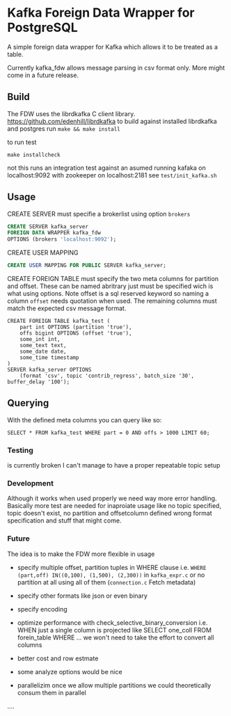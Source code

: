 # Kafka Foreign Data Wrapper for PostgreSQL

A simple  foreign data wrapper for Kafka which allows it to be treated as
a table.

Currently kafka_fdw allows message parsing in csv format only.
More might come in a future release.


## Build

The FDW uses the librdkafka C client library. https://github.com/edenhill/librdkafka
to build against installed librdkafka and postgres run
`make && make install`

to run test

`make installcheck`

not this runs an integration test against an asumed running
kafaka on localhost:9092 with zookeeper on  localhost:2181
see `test/init_kafka.sh`


## Usage

CREATE SERVER must specifie a brokerlist using option `brokers`
```SQL
CREATE SERVER kafka_server
FOREIGN DATA WRAPPER kafka_fdw
OPTIONS (brokers 'localhost:9092');
```

CREATE USER MAPPING
```SQL
CREATE USER MAPPING FOR PUBLIC SERVER kafka_server;
```

CREATE FOREIGN TABLE
must specify the two meta columns for partition and offset.
These can be named abritrary just must be specified wich is what using options.
Note offset is a sql reserved keyword so naming a column `offset` needs quotation
when used.
The remaining columns must match the expected csv message format.

```
CREATE FOREIGN TABLE kafka_test (
    part int OPTIONS (partition 'true'),
    offs bigint OPTIONS (offset 'true'),
    some_int int,
    some_text text,
    some_date date,
    some_time timestamp
)
SERVER kafka_server OPTIONS
    (format 'csv', topic 'contrib_regress', batch_size '30', buffer_delay '100');
```

## Querying

With the defined meta columns you can query like so:

```
SELECT * FROM kafka_test WHERE part = 0 AND offs > 1000 LIMIT 60;
```


### Testing

is currently broken I can't manage to have a proper repeatable topic setup

### Development

Although it works when used properly we need way more error handling.
Basically more test are needed for inaproiate usage like
no topic specified, topic doesn't exist, no partition and offsetcolumn defined
wrong format specification and stuff that might come.

### Future

The idea is to make the FDW more flexible in usage

* specify multiple offset, partition tuples in WHERE clause
    i.e. `WHERE (part,off) IN((0,100), (1,500), (2,300))`
    in `kafka_expr.c`
    or no partition at all using all of them
    (`connection.c` Fetch metadata)

* specify other formats like json or even binary

* specify encoding

* optimize performance with check_selective_binary_conversion
    i.e. WHEN just a single column is projected like
        SELECT one_coll FROM forein_table WHERE ...
    we won't need to take the effort to convert all columns

* better cost and row estmate

* some analyze options would be nice

* parallelizim
    once we allow multiple partitions we could theoretically consum them
    in parallel

....



